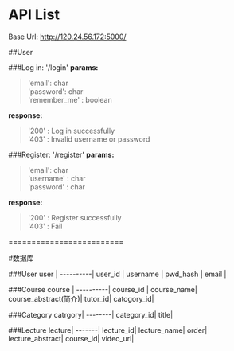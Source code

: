 # API List

Base Url: http://120.24.56.172:5000/

##User

###Log in: '/login'
<b> params: </b>    
>  'email': char  
>  'password': char  
>  'remember_me' : boolean  

<b> response:</b>  
>  '200' : Log in successfully  
>  '403' : Invalid username or password  

###Register: '/register'
<b> params: </b>    
>  'email': char  
>  'username' : char  
>  'password' : char  

<b> response:</b>    
>  '200' : Register successfully  
>  '403' : Fail  


=========================

#数据库

###User
user      |
----------|
user_id   | 
username  |
pwd_hash  |
email     |

###Course
course    |
----------|
course_id |
course_name|
course_abstract(简介)|
tutor_id|
catogory_id|

###Category
catrgory|
--------|
category_id|
title|

###Lecture
lecture|
-------|
lecture_id|
lecture_name|
order|
lecture_abstract|
course_id|
video_url|


